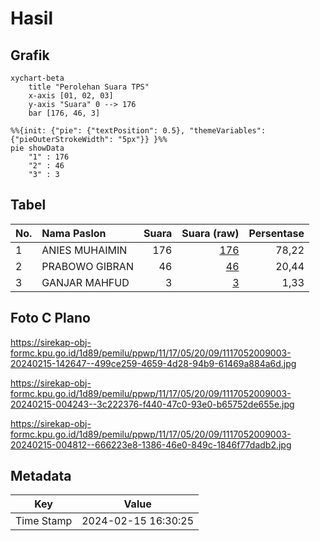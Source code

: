 # Hasil

## Grafik

```mermaid
xychart-beta
    title "Perolehan Suara TPS"
    x-axis [01, 02, 03]
    y-axis "Suara" 0 --> 176
    bar [176, 46, 3]
```

```mermaid
%%{init: {"pie": {"textPosition": 0.5}, "themeVariables": {"pieOuterStrokeWidth": "5px"}} }%%
pie showData
    "1" : 176
    "2" : 46
    "3" : 3
```

## Tabel

| No. | Nama Paslon    | Suara | Suara (raw) | Persentase |
|:--- |:-------------- | -----:| -----------:| ----------:|
| 1   | ANIES MUHAIMIN | 176   | [176][p-1]  | 78,22      |
| 2   | PRABOWO GIBRAN | 46    | [46][p-2]   | 20,44      |
| 3   | GANJAR MAHFUD  | 3     | [3][p-3]    | 1,33       |


[p-1]: https://github.com/gigit-pemilu/pemilu-2024-11-aceh/blob/main/pilpres/hitung-suara/sub/11-aceh/sub/17-bener-meriah/sub/05-bukit/sub/2009-delung-tue/sub/003-tps/sub/paslon-1.txt
[p-2]: https://github.com/gigit-pemilu/pemilu-2024-11-aceh/blob/main/pilpres/hitung-suara/sub/11-aceh/sub/17-bener-meriah/sub/05-bukit/sub/2009-delung-tue/sub/003-tps/sub/paslon-2.txt
[p-3]: https://github.com/gigit-pemilu/pemilu-2024-11-aceh/blob/main/pilpres/hitung-suara/sub/11-aceh/sub/17-bener-meriah/sub/05-bukit/sub/2009-delung-tue/sub/003-tps/sub/paslon-3.txt

## Foto C Plano

https://sirekap-obj-formc.kpu.go.id/1d89/pemilu/ppwp/11/17/05/20/09/1117052009003-20240215-142647--499ce259-4659-4d28-94b9-61469a884a6d.jpg

https://sirekap-obj-formc.kpu.go.id/1d89/pemilu/ppwp/11/17/05/20/09/1117052009003-20240215-004243--3c222376-f440-47c0-93e0-b65752de655e.jpg

https://sirekap-obj-formc.kpu.go.id/1d89/pemilu/ppwp/11/17/05/20/09/1117052009003-20240215-004812--666223e8-1386-46e0-849c-1846f77dadb2.jpg


## Metadata

| Key        | Value               |
| ---------- | ------------------- |
| Time Stamp | 2024-02-15 16:30:25 |



